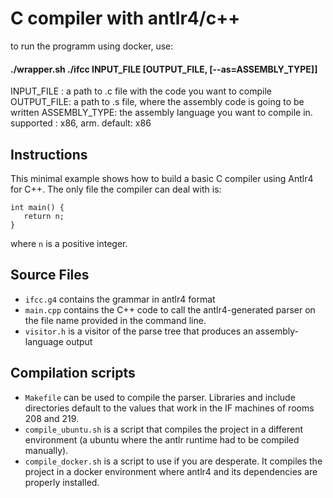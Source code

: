 # C compiler with antlr4/c++

to run the programm using docker, use:

#### ./wrapper.sh ./ifcc INPUT_FILE [OUTPUT_FILE, [--as=ASSEMBLY_TYPE]]

INPUT_FILE : a path to .c file with the code you want to compile
OUTPUT_FILE: a path to .s file, where the assembly code is going to be written
ASSEMBLY_TYPE: the assembly language you want to compile in. supported : x86, arm.   default: x86 

## Instructions

This minimal example shows how to build a basic C compiler using Antlr4 for C++. The only file the compiler can deal with is:

```
int main() {
   return n;
}
```
where `n` is a positive integer. 

## Source Files
- `ifcc.g4` contains the grammar in antlr4 format
- `main.cpp` contains the C++ code to call the antlr4-generated parser on the  file name provided in the command line.
- `visitor.h` is a visitor of the parse tree that produces an assembly-language output

## Compilation scripts
- `Makefile` can be used to compile the parser. Libraries and include directories default to the values that work in the IF machines of rooms 208 and 219.
- `compile_ubuntu.sh` is a script that compiles the project in a different environment (a ubuntu where the antlr runtime had to be compiled manually).
- `compile_docker.sh` is a script to use if you are desperate. It compiles the project in a docker environment where antlr4 and its dependencies are properly installed. 

